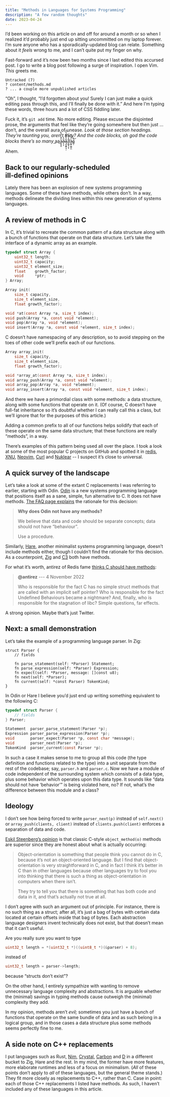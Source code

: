 ```yaml
---
title: "Methods in Languages for Systems Programming"
description: "A few random thoughts"
date: 2023-04-24
---
```


I’d been working on this article
on and off for around a month or so
when I realized it’d probably just end up
sitting uncommitted on my laptop forever.
I’m sure anyone who has a sporadically-updated blog can relate.
Something about it _feels_ wrong to me,
and I can’t quite put my finger on why.

Fast-forward and it’s now been two months
since I last edited this accursed post.
I go to write a blog post following a surge of inspiration.
I open Vim.
_This_ greets me.

```
Untracked (7)
? content/methods.md
? ... a couple more unpublished articles
```

“Oh”, I thought, “I’d forgotten about you!
Surely I can just make a quick editing pass through this,
and I’ll finally be done with it.”
And here I’m typing these words,
three hours and a lot of CSS fiddling later.

Fuck it, it’s `git add` time.
No more editing.
Please excuse the disjointed prose,
the arguments that feel like they’re going somewhere
but then just ... don’t,
and the overall aura of unease.
_Look at those section headings.
They’re taunting you, aren’t they?
And the code blocks, oh god the code blocks
there’s so many_ a͟a͜a̴̧͙̥̟ͫ̂̐ͪ̔͂̀ḁ̶͔̦̆̎̓ą͈̰̞̻̩̘̩̅̔͐͌ͯ͛ͫ͆ͬa̛̠̻̭̘͕͓̋̽̓̎ͤ́a̵͔̳̗̫̻̦̲ͧ̓́ͧ̎͟á̻͔̏ͬ͜

Ahem.

## Back to our regularly&#8209;scheduled ill&#8209;defined&nbsp;opinions

Lately there has been an explosion of new systems programming languages.
Some of these have methods, while others don’t.
In a way, methods delineate the dividing lines
within this new generation of systems languages.

## A review of methods in C

In C, it’s trivial to recreate the common pattern of a data structure
along with a bunch of functions that operate on that data structure.
Let’s take the interface of a dynamic array as an example.

```c
typedef struct Array {
	uint32_t length;
	uint32_t capacity;
	uint32_t element_size;
	float    growth_factor;
	void     *ptr;
} Array;

Array init(
	size_t capacity,
	size_t element_size,
	float growth_factor);

void *at(const Array *a, size_t index);
void push(Array *a, const void *element);
void pop(Array *a, void *element);
void insert(Array *a, const void *element, size_t index);
```

C doesn’t have namespacing of any description,
so to avoid stepping on the toes of other code
we’ll prefix each of our functions.

```c
Array array_init(
	size_t capacity,
	size_t element_size,
	float growth_factor);

void *array_at(const Array *a, size_t index);
void array_push(Array *a, const void *element);
void array_pop(Array *a, void *element);
void array_insert(Array *a, const void *element, size_t index);
```

And there we have a primordial class with some methods:
a data structure, along with some functions that operate on it.
(Of course, C doesn’t have full-fat inheritance
so it’s doubtful whether I can really call this a class,
but we’ll ignore that for the purposes of this article.)

Adding a common prefix to all of our functions
helps solidify that each of these operate on the same data structure;
that these functions are really “methods”, in a way.

There’s examples of this pattern being used all over the place.
I took a look at some of the most popular C projects on GitHub
and spotted it in
[redis](https://github.com/redis/redis/blob/ad72cb77975a54bc1c4b1370835c7803b1ce9439/src/server.h#L2403),
[XNU](https://github.com/apple/darwin-xnu/blob/2ff845c2e033bd0ff64b5b6aa6063a1f8f65aa32/bsd/kern/uipc_socket.c#L161),
[Neovim](https://github.com/neovim/neovim/blob/b36b58d0d4869b573ca6657db0d43eed2cbdd72f/src/nvim/buffer.h#L111),
[Curl](https://github.com/curl/curl/blob/3feb6b46a287f21c0a3afe4b1e7b348a0d789d78/lib/bufref.h#L40) and
[Nuklear](https://github.com/vurtun/nuklear/blob/6b9f937475db9280d966f44f469bc80191b5092a/src/nuklear_buffer.c#L186)
-- I suspect it’s close to universal.

## A quick survey of the landscape

Let’s take a look at some of the extant C replacements
I was referring to earlier,
starting with Odin.
[Odin] is a new systems programming language
that positions itself as a sane, simple, fun alternative to C.
It does not have methods.
[The FAQ page explains][odin-no-methods] the rationale for this decision:

> **Why does Odin not have any methods?**
>
> We believe that data and code should be separate concepts;
> data should not have “behaviour”.
>
> Use a procedure.

Similarly, [Hare], another minimalist systems programming language,
doesn’t include methods either, though I couldn’t find
the rationale for this decision.
As a counterpoint, [Zig] and [C3] both have methods.

For what it’s worth, antirez of Redis fame
[thinks C should have methods][antirez]:

> **@antirez** --- 4 November 2022
>
> Who is responsible for the fact C has no simple struct methods
> that are called with an implicit self pointer?
> Who is responsible for the fact Undefined Behaviours became a nightmare?
> And, finally, who is responsible for the stagnation of libc?
> Simple questions, far effects.

A strong opinion.
Maybe that’s just Twitter.

## Next: a small demonstration

Let’s take the example of a programming language parser.
In Zig:

```zig
struct Parser {
	// fields

	fn parse_statement(self: *Parser) Statement;
	fn parse_expression(self: *Parser) Expression;
	fn expect(self: *Parser, message: []const u8);
	fn next(self: *Parser);
	fn current(self: *const Parser) TokenKind;
}
```

In Odin or Hare I believe you’d just end up
writing something equivalent to the following C:

```c
typedef struct Parser {
	// fields
} Parser;

Statement  parser_parse_statement(Parser *p);
Expression parser_parse_expression(Parser *p);
void       parser_expect(Parser *p, const char *message);
void       parser_next(Parser *p);
TokenKind  parser_current(const Parser *p);
```

In such a case it makes sense to me to group all this code
(the type definition and functions related to the type)
into a unit separate from the rest of the codebase;
say, `parser.h` and `parser.c`.
Now we have a module of code independent of the surrounding system
which consists of a data type,
plus some behavior which operates upon this data type.
It sounds like “data should not have ‘behavior’”
is being violated here, no?
If not, what’s the difference between this module and a class?

## Ideology

I don’t see how being forced to write
`parser_next(p)` instead of `self.next()`
or `array_push(clients, client)` instead of `clients.push(client)`
enforces a separation of data and code.

[Eskil Steenberg’s opinion][eskil] is that
classic C-style `object_method(o)` methods are superior
since they are honest about what is actually occurring:

> Object-orientation is something that people think you cannot do in C,
> because it’s not an object-oriented language.
> But I find that object-orientation is very straightforward in C,
> and in fact I think it’s better in C than in other languages
> because other languages try to fool you into thinking that
> there is such a thing as object-orientation in computers
> when there isn’t.
>
> They try to tell you that there is
> something that has both code and data in it,
> and that’s actually not true at all.

I don’t agree with such an argument out of principle.
For instance, there is no such thing as a struct;
after all, it’s just a bag of bytes with
certain data located at certain offsets inside that bag of bytes.
Each abstraction language designers invent technically does not exist,
but that doesn’t mean that it can’t useful.

Are you really sure you want to type

```c
uint32_t length = *(uint32_t *)((uint8_t *)(&parser) + 8);
```

instead of

```c
uint32_t length = parser->length;
```

because “structs don’t exist”?

On the other hand, I entirely sympathize with
wanting to remove unnecessary language complexity and abstractions.
It is arguable whether the (minimal) savings in typing methods cause
outweigh the (minimal) complexity they add.

In my opinion, methods aren’t _evil;_
sometimes you just have a bunch of functions
that operate on the same bundle of data
and as such belong in a logical group,
and in those cases a data structure plus some methods
seems perfectly fine to me.

## A side note on C++ replacements

I put languages such as Rust, [Nim], [Crystal], [Carbon] and [D]
in a different bucket to Zig, Hare and the rest.
In my mind, the former have more features,
more elaborate runtimes and less of a focus on minimalism.
(_All_ of these points don’t apply to _all_ of these languages,
but the general theme stands.)
They fit more closely as replacements to C++, rather than C.
Case in point: each of those C++ replacements I listed have methods.
As such, I haven’t included any of these languages in this article.

[odin]: https://odin-lang.org
[odin-no-methods]: https://odin-lang.org/docs/faq/#why-does-odin-not-have-any-methods
[hare]: https://harelang.org
[zig]: https://ziglang.org
[c3]: https://c3-lang.org
[antirez]: https://twitter.com/antirez/status/1588237046732029952
[nim]: https://nim-lang.org
[crystal]: https://crystal-lang.org
[carbon]: https://github.com/carbon-language/carbon-lang
[d]: https://dlang.org
[eskil]: https://youtu.be/443UNeGrFoM?t=2320

